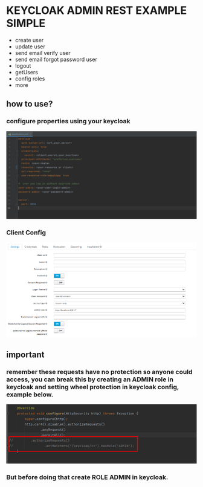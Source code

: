 # KEYCLOAK ADMIN REST EXAMPLE SIMPLE

* create user
* update user
* send email verify user
* send email forgot password user
* logout
* getUsers
* config roles
* more

## how to use?

### configure properties using your keycloak

![Alt text](config.png "config")


### Client Config

![Alt text](cliente_config.png "client_config")


## important

### remember these requests have no protection so anyone could access, you can break this by creating an ADMIN role in keycloak and setting wheel protection in keycloak config, example below.

![Alt text](admin.png "admin")


### But before doing that create ROLE ADMIN in keycloak.

